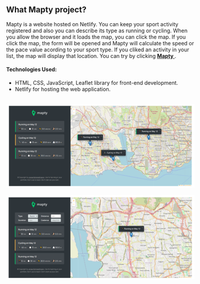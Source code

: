 ## What Mapty project?

Mapty is a website hosted on Netlify. You can keep your sport activity registered and also you can describe its type as running or cycling. When you allow the browser and it loads the map, you can click the map. If you click the map, the form will be opened and Mapty will calculate the speed or the pace value acording to your sport type. If you cliked an activity in your list, the map will display that location. You can try by clicking <strong>[ Mapty ](https://mapty-gldn.netlify.app/)</strong>.

#### Technologies Used:

- HTML, CSS, JavaScript, Leaflet library for front-end development.
- Netlify for hosting the web application.

 <br/> 
   <img src="./ReadME__img/mapty--1.png" alt="Mapty">
<br/>
 <br/> 
   <img src="./ReadME__img/mapty--2.png" alt="Mapty">
<br/>

 <br>
